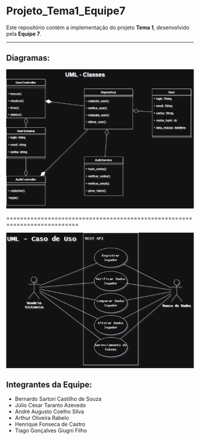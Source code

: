 # Projeto_Tema1_Equipe7

Este repositório contém a implementação do projeto **Tema 1**, desenvolvido pela **Equipe 7**.

---

## Diagramas:

![Diagrama de Classes](imgs/diagrama_classes.png)

===========================================================================

![Diagrama de Casos de Uso](imgs/diagrama_casos_uso.png)

## Integrantes da Equipe:

- Bernardo Sartori Castilho de Souza
- Júlio César Taranto Azevedo
- André Augusto Coelho Silva
- Arthur Oliveira Rabelo
- Henrique Fonseca de Castro
- Tiago Gonçalves Giugni Filho

